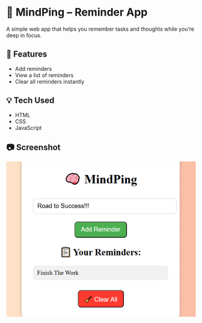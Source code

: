 # 🧠 MindPing – Reminder App

A simple web app that helps you remember tasks and thoughts while you’re deep in focus.

## 🔧 Features
- Add reminders
- View a list of reminders
- Clear all reminders instantly

## 💡 Tech Used
- HTML
- CSS
- JavaScript

## 📷 Screenshot
![Reminder App](reminder-app.PNG)

